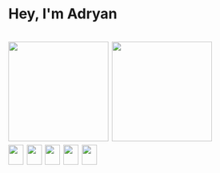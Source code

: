 <h1>Hey, I'm Adryan<h1>
<div>
  <img height="200em" src="https://github-readme-stats.vercel.app/api?username=adryanrosa&count_private=true&hide=stars,issues&show_icons=true&theme=dracula" />
  <img height="200em" src="https://github-readme-stats.vercel.app/api/top-langs/?username=adryanrosa&theme=dracula" />
</div>
<!-- ![GitHub stats](https://github-readme-stats.vercel.app/api?username=adryanrosa&count_private=true&hide=stars,issues&show_icons=true&theme=dracula)
</br>
![Top Langs](https://github-readme-stats.vercel.app/api/top-langs/?username=adryanrosa&theme=dracula) -->

<div>
  <img width="30" height="40" src="https://cdn.jsdelivr.net/gh/devicons/devicon/icons/nextjs/nextjs-original.svg" />
  <img width="30" height="40" src="https://cdn.jsdelivr.net/gh/devicons/devicon/icons/react/react-original.svg" />
  <img width="30" height="40" src="https://cdn.jsdelivr.net/gh/devicons/devicon/icons/sass/sass-original.svg" />
  <img width="30" height="40" src="https://cdn.jsdelivr.net/gh/devicons/devicon/icons/graphql/graphql-plain.svg" />
  <img width="30" height="40" src="https://cdn.jsdelivr.net/gh/devicons/devicon/icons/redux/redux-original.svg" />
 </div>
